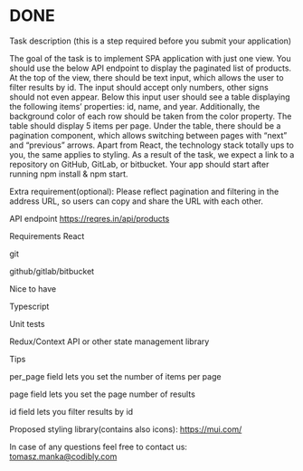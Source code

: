 # DONE

Task description (this is a step required before you submit your application)

The goal of the task is to implement SPA application with just one view. You should use the below API endpoint to display the paginated list of products. At the top of the view, there should be text input, which allows the user to filter results by id. The input should accept only numbers, other signs should not even appear. Below this input user should see a table displaying the following items’ properties: id, name, and year. Additionally, the background color of each row should be taken from the color property. The table should display 5 items per page. Under the table, there should be a pagination component, which allows switching between pages with “next” and “previous” arrows. Apart from React, the technology stack totally ups to you, the same applies to styling. As a result of the task, we expect a link to a repository on GitHub, GitLab, or bitbucket. Your app should start after running npm install & npm start.

Extra requirement(optional):
Please reflect pagination and filtering in the address URL, so users can copy and share the URL with each other.

API endpoint
https://reqres.in/api/products

Requirements
React

git

github/gitlab/bitbucket

Nice to have

Typescript

Unit tests

Redux/Context API or other state management library

Tips

per_page field lets you set the number of items per page

page field lets you set the page number of results

id field lets you filter results by id

Proposed styling library(contains also icons): https://mui.com/

In case of any questions feel free to contact us:
tomasz.manka@codibly.com
